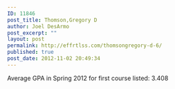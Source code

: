 ```yaml
---
ID: 11846
post_title: Thomson,Gregory D
author: Joel DesArmo
post_excerpt: ""
layout: post
permalink: http://effrtlss.com/thomsongregory-d-6/
published: true
post_date: 2012-11-02 20:49:34
---
```

<p>Average GPA in Spring 2012 for first course listed: 3.408</p>